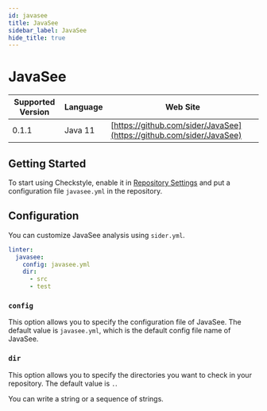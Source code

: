 ```yaml
---
id: javasee
title: JavaSee
sidebar_label: JavaSee
hide_title: true
---
```


# JavaSee

| Supported Version | Language | Web Site |
| ----------------- | -------- | -------- |
| 0.1.1 | Java 11 | [https://github.com/sider/JavaSee](https://github.com/sider/JavaSee) |

## Getting Started

To start using Checkstyle, enable it in [Repository Settings](../../getting-started/repository-settings.md) and put a configuration file `javasee.yml` in the repository.

## Configuration

You can customize JavaSee analysis using `sider.yml`.

```yaml
linter:
  javasee:
    config: javasee.yml
    dir:
      - src
      - test
```

### `config`

This option allows you to specify the configuration file of JavaSee.
The default value is `javasee.yml`, which is the default config file name of JavaSee.

### `dir`

This option allows you to specify the directories you want to check in your repository.
The default value is `.`.

You can write a string or a sequence of strings.

